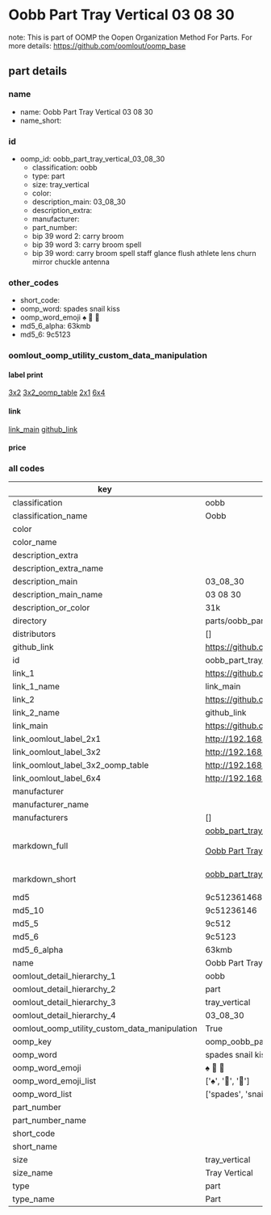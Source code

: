 # Oobb Part Tray Vertical 03 08 30  

note: This is part of OOMP the Oopen Organization Method For Parts. For more details: https://github.com/oomlout/oomp_base

##  part details





### name
* name: Oobb Part Tray Vertical 03 08 30
* name_short: 
### id
* oomp_id: oobb_part_tray_vertical_03_08_30
  * classification: oobb
  * type: part
  * size: tray_vertical
  * color: 
  * description_main: 03_08_30
  * description_extra: 
  * manufacturer: 
  * part_number: 
  * bip 39 word 2: carry broom
  * bip 39 word 3: carry broom spell
  * bip 39 word: carry broom spell staff glance flush athlete lens churn mirror chuckle antenna

### other_codes
* short_code: 
* oomp_word: spades snail kiss
* oomp_word_emoji :spades: :snail: :kiss:
* md5_6_alpha: 63kmb
* md5_6: 9c5123






### oomlout_oomp_utility_custom_data_manipulation
#### label print
[3x2](http://192.168.1.245:1112/?label=oomp%2063kmb)
[3x2_oomp_table](http://192.168.1.107:1112/?label=oomp%2063kmb)
[2x1](http://192.168.1.242:1112/?label=oomp%2063kmb)
[6x4](http://192.168.1.55:1112/?label=oomp%2063kmb)    

#### link

[link_main](https://github.com/oomlout/oomlout_oomp_current_version_messy/tree/main/parts/oobb_part_tray_vertical_03_08_30) [github_link](https://github.com/oomlout/oomlout_oomp_part_src/tree/main/parts/oobb_part_tray_vertical_03_08_30)                             

#### price







### all codes 
| key | value |  
| --- | --- |  
| classification | oobb |  
| classification_name | Oobb |  
| color |  |  
| color_name |  |  
| description_extra |  |  
| description_extra_name |  |  
| description_main | 03_08_30 |  
| description_main_name | 03 08 30 |  
| description_or_color | 31k |  
| directory | parts/oobb_part_tray_vertical_03_08_30 |  
| distributors | [] |  
| github_link | https://github.com/oomlout/oomlout_oomp_part_src/tree/main/parts/oobb_part_tray_vertical_03_08_30 |  
| id | oobb_part_tray_vertical_03_08_30 |  
| link_1 | https://github.com/oomlout/oomlout_oomp_current_version_messy/tree/main/parts/oobb_part_tray_vertical_03_08_30 |  
| link_1_name | link_main |  
| link_2 | https://github.com/oomlout/oomlout_oomp_part_src/tree/main/parts/oobb_part_tray_vertical_03_08_30 |  
| link_2_name | github_link |  
| link_main | https://github.com/oomlout/oomlout_oomp_current_version_messy/tree/main/parts/oobb_part_tray_vertical_03_08_30 |  
| link_oomlout_label_2x1 | http://192.168.1.242:1112/?label=oomp%2063kmb |  
| link_oomlout_label_3x2 | http://192.168.1.245:1112/?label=oomp%2063kmb |  
| link_oomlout_label_3x2_oomp_table | http://192.168.1.107:1112/?label=oomp%2063kmb |  
| link_oomlout_label_6x4 | http://192.168.1.55:1112/?label=oomp%2063kmb |  
| manufacturer |  |  
| manufacturer_name |  |  
| manufacturers | [] |  
| markdown_full | [oobb_part_tray_vertical_03_08_30](https://github.com/oomlout/oomlout_oomp_current_version_messy/tree/main/parts/oobb_part_tray_vertical_03_08_30)<br>[](https://github.com/oomlout/oomlout_oomp_current_version_messy/tree/main/parts/oobb_part_tray_vertical_03_08_30)<br>[Oobb Part Tray Vertical 03 08 30](https://github.com/oomlout/oomlout_oomp_current_version_messy/tree/main/parts/oobb_part_tray_vertical_03_08_30)<br><br> |  
| markdown_short | [oobb_part_tray_vertical_03_08_30](https://github.com/oomlout/oomlout_oomp_current_version_messy/tree/main/parts/oobb_part_tray_vertical_03_08_30)<br><br> |  
| md5 | 9c512361468021c567315d41a2473117 |  
| md5_10 | 9c51236146 |  
| md5_5 | 9c512 |  
| md5_6 | 9c5123 |  
| md5_6_alpha | 63kmb |  
| name | Oobb Part Tray Vertical 03 08 30 |  
| oomlout_detail_hierarchy_1 | oobb |  
| oomlout_detail_hierarchy_2 | part |  
| oomlout_detail_hierarchy_3 | tray_vertical |  
| oomlout_detail_hierarchy_4 | 03_08_30 |  
| oomlout_oomp_utility_custom_data_manipulation | True |  
| oomp_key | oomp_oobb_part_tray_vertical_03_08_30 |  
| oomp_word | spades snail kiss |  
| oomp_word_emoji | :spades: :snail: :kiss: |  
| oomp_word_emoji_list | [':spades:', ':snail:', ':kiss:'] |  
| oomp_word_list | ['spades', 'snail', 'kiss'] |  
| part_number |  |  
| part_number_name |  |  
| short_code |  |  
| short_name |  |  
| size | tray_vertical |  
| size_name | Tray Vertical |  
| type | part |  
| type_name | Part |  
